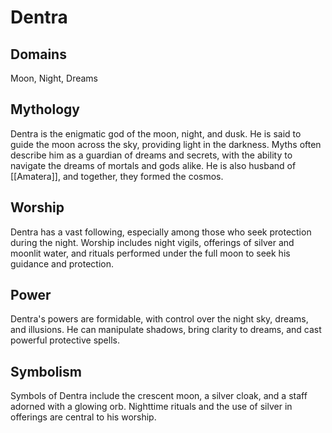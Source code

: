 # Dentra
## Domains 
Moon, Night, Dreams
## Mythology
Dentra is the enigmatic god of the moon, night, and dusk. He is said to guide the moon across the sky, providing light in the darkness. Myths often describe him as a guardian of dreams and secrets, with the ability to navigate the dreams of mortals and gods alike. He is also husband of [[Amatera]], and together, they formed the cosmos.
## Worship 
Dentra has a vast following, especially among those who seek protection during the night. Worship includes night vigils, offerings of silver and moonlit water, and rituals performed under the full moon to seek his guidance and protection.
## Power
Dentra's powers are formidable, with control over the night sky, dreams, and illusions. He can manipulate shadows, bring clarity to dreams, and cast powerful protective spells.
## Symbolism 
Symbols of Dentra include the crescent moon, a silver cloak, and a staff adorned with a glowing orb. Nighttime rituals and the use of silver in offerings are central to his worship.
